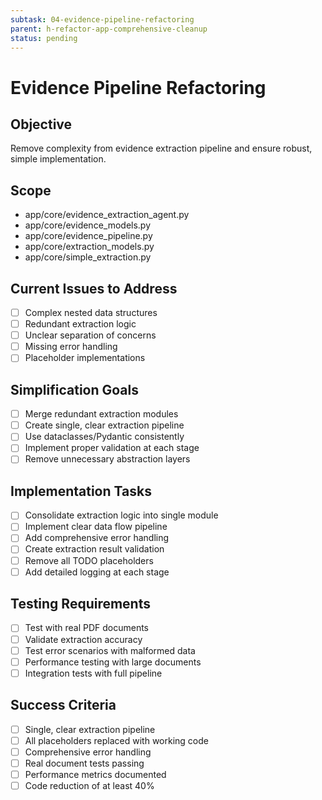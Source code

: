 ```yaml
---
subtask: 04-evidence-pipeline-refactoring
parent: h-refactor-app-comprehensive-cleanup
status: pending
---
```


# Evidence Pipeline Refactoring

## Objective
Remove complexity from evidence extraction pipeline and ensure robust, simple implementation.

## Scope
- app/core/evidence_extraction_agent.py
- app/core/evidence_models.py
- app/core/evidence_pipeline.py
- app/core/extraction_models.py
- app/core/simple_extraction.py

## Current Issues to Address
- [ ] Complex nested data structures
- [ ] Redundant extraction logic
- [ ] Unclear separation of concerns
- [ ] Missing error handling
- [ ] Placeholder implementations

## Simplification Goals
- [ ] Merge redundant extraction modules
- [ ] Create single, clear extraction pipeline
- [ ] Use dataclasses/Pydantic consistently
- [ ] Implement proper validation at each stage
- [ ] Remove unnecessary abstraction layers

## Implementation Tasks
- [ ] Consolidate extraction logic into single module
- [ ] Implement clear data flow pipeline
- [ ] Add comprehensive error handling
- [ ] Create extraction result validation
- [ ] Remove all TODO placeholders
- [ ] Add detailed logging at each stage

## Testing Requirements
- [ ] Test with real PDF documents
- [ ] Validate extraction accuracy
- [ ] Test error scenarios with malformed data
- [ ] Performance testing with large documents
- [ ] Integration tests with full pipeline

## Success Criteria
- [ ] Single, clear extraction pipeline
- [ ] All placeholders replaced with working code
- [ ] Comprehensive error handling
- [ ] Real document tests passing
- [ ] Performance metrics documented
- [ ] Code reduction of at least 40%
